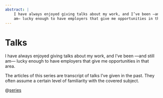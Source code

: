 ```yaml
---
abstract: |
    I have always enjoyed giving talks about my work, and I’ve been —and still
    am— lucky enough to have employers that give me opportunities in that area.
---
```


# Talks

I have always enjoyed giving talks about my work, and I’ve been —and still am—
lucky enough to have employers that give me opportunities in that area.

The articles of this series are transcript of talks I’ve given in the past.
They often assume a certain level of familiarity with the covered subject.

@[series](Test)

